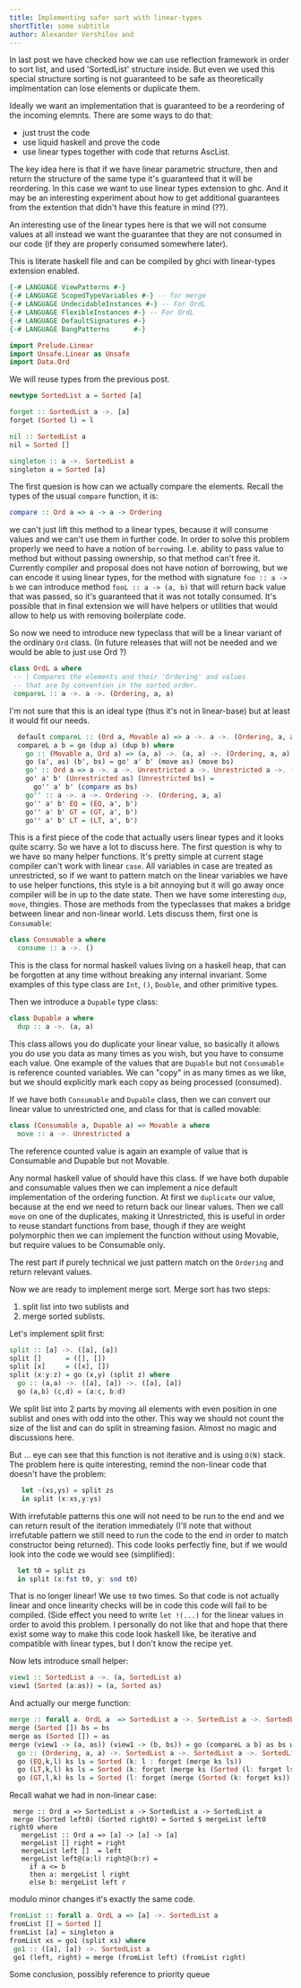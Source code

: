 ```yaml
---
title: Implementing safer sort with linear-types
shortTitle: some subtitle
author: Alexander Vershilov and 
---
```


In last post we have checked how we can use reflection framework in
order to sort list, and used 'SortedList' structure inside. But even
we used this special structure sorting is not guaranteed to be safe
as theoretically implmentation can lose elements or duplicate them.

Ideally we want an implementation that is guaranteed to be a reordering
of the incoming elemnts. There are some ways to do that:
  
  * just trust the code
  * use liquid haskell and prove the code
  * use linear types together with code that returns AscList.

The key idea here is that if we have linear parametric structure, then
and return the structure of the same type it's guaranteed that it will
be reordering. In this case we want to use linear types extension to ghc.
And it may be an interesting experiment about how to get additional guarantees
from the extention that didn't have this feature in mind (??).

An interesting use of the linear types here is that we will not
consume values at all instead we want the guarantee that they
are not consumed in our code (if they are properly consumed somewhere
later).

This is literate haskell file and can be compiled by ghci with
linear-types extension enabled.

```haskell
{-# LANGUAGE ViewPatterns #-}
{-# LANGUAGE ScopedTypeVariables #-} -- for merge
{-# LANGUAGE UndecidableInstances #-} -- For OrdL
{-# LANGUAGE FlexibleInstances #-} -- For OrdL
{-# LANGUAGE DefaultSignatures #-}
{-# LANGUAGE BangPatterns      #-}

import Prelude.Linear
import Unsafe.Linear as Unsafe
import Data.Ord
```

We will reuse types from the previous post.

```haskell
newtype SortedList a = Sorted [a]

forget :: SortedList a ->. [a]
forget (Sorted l) = l

nil :: SortedList a
nil = Sorted []

singleton :: a ->. SortedList a
singleton a = Sorted [a]
```

The first quesion is how can we actually compare the elements.
Recall the types of the usual `compare` function, it is:

```haskell
compare :: Ord a => a -> a -> Ordering
```

we can't just lift this method to a linear types, because it
will consume values and we can't use them in further code.
In order to solve this problem properly we need to have a notion
of `borrow`ing. I.e. ability to pass value to method but without
passing ownership, so that method can't free it. Currently
compiler and proposal does not have notion of borrowing, but
we can encode it using linear types, for the method with signature
`foo :: a -> b` we can introduce method `fooL :: a -> (a, b)` that
will return back value that was passed, so it's guaranteed that
it was not totally consumed. It's possible that in final extension
we will have helpers or utilities that would allow to help us with
removing boilerplate code.

So now we need to introduce new typeclass that will be a linear
variant of the ordinary `Ord` class. (In future releases that will
not be needed and we would be able to just use Ord ?)


```haskell
class OrdL a where
 -- | Compares the elements and their 'Ordering' and values
 -- that are by convention in the sorted order.
 compareL :: a ->. a ->. (Ordering, a, a)
```

I'm not sure that this is an ideal type (thus it's not in linear-base)
but at least it would fit our needs.

```haskell
  default compareL :: (Ord a, Movable a) => a ->. a ->. (Ordering, a, a)
  compareL a b = go (dup a) (dup b) where
    go :: (Movable a, Ord a) => (a, a) ->. (a, a) ->. (Ordering, a, a)
    go (a', as) (b', bs) = go' a' b' (move as) (move bs)
    go' :: Ord a => a ->. a ->. Unrestricted a ->. Unrestricted a ->. (Ordering, a, a)
    go' a' b' (Unrestricted as) (Unrestricted bs) = 
      go'' a' b' (compare as bs)
    go'' :: a ->. a ->. Ordering ->. (Ordering, a, a)
    go'' a' b' EQ = (EQ, a', b')
    go'' a' b' GT = (GT, a', b')
    go'' a' b' LT = (LT, a', b')
```

This is a first piece of the code that actually users linear types
and it looks quite scarry. So we have a lot to discuss here.
The first question is why to we have so many helper functions. It's
pretty simple at current stage compiler can't work with linear `case`.
All variables in case are treated as unrestricted, so if we want to
pattern match on the linear variables we have to use helper functions,
this style is a bit annoying but it will go away once compiler will
be in up to the date state.
Then we have some interesting `dup`, `move`, thingies. Those are methods
from the typeclasses that makes a bridge between linear and non-linear
world. Lets discuss them, first one is `Consumable`:

```haskell
class Consumable a where
  consume :: a ->. ()
```

This is the class for normal haskell values living on a haskell heap,
that can be forgotten at any time without breaking any internal invariant.
Some examples of this type class are `Int`, `()`, `Double`, and other
primitive types.

Then we introduce a `Dupable` type class:

```haskell
class Dupable a where
  dup :: a ->. (a, a)
```

This class allows you do duplicate your linear value, so basically it
allows you do use you data as many times as you wish, but you have to
consume each value. One example of the values that are `Dupable` but not 
`Consumable` is reference counted variables. We can "copy" in as many
times as we like, but we should explicitly mark each copy as being
processed (consumed).

If we have both `Consumable` and `Dupable` class, then we can convert
our linear value to unrestricted one, and class for that is called
movable:

```haskell
class (Consumable a, Dupable a) => Movable a where
  move :: a ->. Unrestricted a
```

The reference counted value is again an example of value that is 
Consumable and Dupable but not Movable.

Any normal haskell value of should have this class. If we have both
dupable and consumable values then we can implement a nice default
implementation of the ordering function. At first we `duplicate` our
value, because at the end we need to return back our linear values.
Then we call `move` on one of the duplicates, making it Unrestricted,
this is useful in order to reuse standart functions from base, though
if they are weight polymorphic then we can implement the function without
using Movable, but require values to be Consumable only.

The rest part if purely technical we just pattern match on the `Ordering`
and return relevant values.

Now we are ready to implement merge sort. Merge sort has two steps:

  1. split list into two sublists and
  2. merge sorted sublists.

Let's implement split first:

```haskell
split :: [a] ->. ([a], [a])
split []      = ([], [])
split [x]     = ([x], [])
split (x:y:z) = go (x,y) (split z) where
  go :: (a,a) ->. ([a], [a]) ->. ([a], [a])
  go (a,b) (c,d) = (a:c, b:d)
```

We split list into 2 parts by moving all elements with even position
in one sublist and ones with odd into the other. This way we should
not count the size of the list and can do split in streaming fasion.
Almost no magic and discussions here.

But ... eye can see that this function is not iterative and is using
`O(N)` stack. The problem here is quite interesting, remind the non-linear
code that doesn't have the problem:

```haskell
   let ~(xs,ys) = split zs
   in split (x:xs,y:ys)
```

With irrefutable patterns this one will not need to be run to the end
and we can return result of the iteration immediately (I'll note that
without irrefutable pattern we still need to run the code to the end
in order to match constructor being returned). This code looks perfectly
fine, but if we would look into the code we would see (simplified):

```haskell
  let t0 = split zs
  in split (x:fst t0, y: snd t0)
```

That is no longer linear! We use `t0` two times. So that code is not
actually linear and once linearity checks will be in code this code
will fail to be compiled. (Side effect you need to write `let !(...)`
for the linear values in order to avoid this problem. I personally do
not like that and hope that there exist some way to make this code look
haskell like, be iterative and compatible with linear types, but I don't
know the recipe yet.

Now lets introduce small helper:

```haskell
view1 :: SortedList a ->. (a, SortedList a)
view1 (Sorted (a:as)) = (a, Sorted as)
```

And actually our merge function:

```haskell
merge :: forall a. OrdL a  => SortedList a ->. SortedList a ->. SortedList a
merge (Sorted []) bs = bs
merge as (Sorted []) = as
merge (view1 -> (a, as)) (view1 -> (b, bs)) = go (compareL a b) as bs where
  go :: (Ordering, a, a) ->. SortedList a ->. SortedList a ->. SortedList a
  go (EQ,k,l) ks ls = Sorted (k: l : forget (merge ks ls))
  go (LT,k,l) ks ls = Sorted (k: forget (merge ks (Sorted (l: forget ls))))
  go (GT,l,k) ks ls = Sorted (l: forget (merge (Sorted (k: forget ks)) ls))
```

Recall wahat we had in non-linear case:

```
 merge :: Ord a => SortedList a -> SortedList a -> SortedList a
 merge (Sorted left0) (Sorted right0) = Sorted $ mergeList left0 right0 where
   mergeList :: Ord a => [a] -> [a] -> [a]
   mergeList [] right = right
   mergeList left []  = left
   mergeList left@(a:l) right@(b:r) =
     if a <= b
     then a: mergeList l right
     else b: mergeList left r
```

modulo minor changes it's exactly the same code.

```haskell
fromList :: forall a. OrdL a => [a] ->. SortedList a
fromList [] = Sorted []
fromList [a] = singleton a
fromList xs = go1 (split xs) where
 go1 :: ([a], [a]) ->. SortedList a
 go1 (left, right) = merge (fromList left) (fromList right)
```

Some conclusion, possibly reference to priority queue
